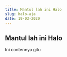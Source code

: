 ```yaml
---
title: Mantul lah ini Halo
slug: halo-aja
date: 19-03-2020
---
```


## Mantul lah ini Halo

Ini contennya gitu
